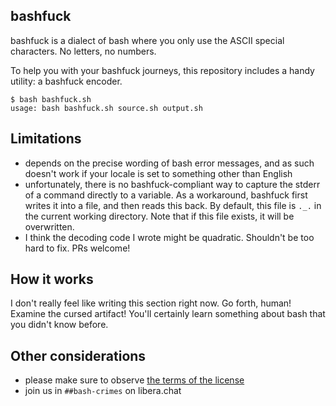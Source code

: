 ## bashfuck

bashfuck is a dialect of bash where you only use the ASCII special characters.
No letters, no numbers.

To help you with your bashfuck journeys, this repository includes a handy
utility: a bashfuck encoder.

```
$ bash bashfuck.sh
usage: bash bashfuck.sh source.sh output.sh
```

## Limitations

- depends on the precise wording of bash error messages, and as such doesn't work if your locale is set to something other than English
- unfortunately, there is no bashfuck-compliant way to capture the stderr of a command directly to a variable. As a workaround, bashfuck first writes it into a file, and then reads this back. By default, this file is `._.` in the current working directory. Note that if this file exists, it will be overwritten.
- I think the decoding code I wrote might be quadratic. Shouldn't be too hard to fix. PRs welcome!

## How it works

I don't really feel like writing this section right now. Go forth, human! Examine the cursed artifact! You'll certainly learn something about bash that you didn't know before.

## Other considerations

- please make sure to observe [the terms of the license](./LICENSE)
- join us in `##bash-crimes` on libera.chat
